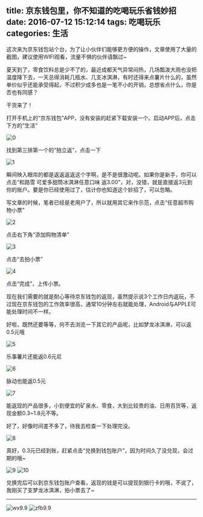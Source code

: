 title: 京东钱包里，你不知道的吃喝玩乐省钱妙招
date: 2016-07-12 15:12:14
tags: 吃喝玩乐
categories: 生活
---

这次来为京东钱包站个台，为了让小伙伴们能够更方便的操作，文章使用了大量的截图，建议使用WIFI观看，流量不惧的伙伴请飘过~

夏天到了，零食饮料总是少不了的，最近成都天气异常闷热，几场瓢泼大雨也没把温度降下去，一天总得消耗几瓶水、几支冰淇淋，有时还得来点薯片什么的，虽然单价似乎还能承受得起，不过积少成多也是一笔不小的开销，总想省点什么，你是否也有同感？

干货来了！

打开手机上的“京东钱包”APP，没有安装的赶紧下载安装一个。启动APP后，点击下方的“生活”

![0](/images/IMG_0890.jpg)

找到第三排第一个的“拍立返”，点击一下

![1](/images/IMG_0891.jpg)

瞬间映入眼帘的都是返返返返这个字啊，是不是很激动呢。如果你是新手，你可以点击“和路雪 可爱多甜筒冰淇淋任意口味 返3.00”，对，没错，就是直接返3元到你的账户。要是你已经使用过了，估计你也知道这个妙招了，可以忽略。

写文章的时候，笔者已经是老用户了，所以就用其它来作示范，点击“任意超市购物小票”

![2](/images/IMG_0892.jpg)

点击右下角“添加购物清单”

![3](/images/IMG_0898.jpg)

点击“去拍小票”

![4](/images/IMG_0895.jpg)

点击“完成”，上传小票。

现在我们需要的就是耐心等待京东钱包的返现，虽然提示说3个工作日内返玩，不过现在京东钱包的工作效率很高，通常10分钟左右就能处理，Android与APPLE可能处理时间不一样。

好啦，既然还要等等，何不去浏览一下其它的产品呢，比如梦龙冰淇淋，可以返0.5元哦

![5](/images/IMG_0893.jpg)

乐事薯片还能返0.6元尼

![6](/images/IMG_0896.jpg)

脉动也能返0.5元

![7](/images/IMG_0897.jpg)

能返现的产品很多，小到便宜的矿泉水、零食，大到比较贵的油、日用百货等，返现金额0.3~1.8元不等。

好了，好像时间差不多了，待我去检查一下处理完没。

![8](/images/IMG_0887.jpg)

真好，0.3元已经到账，赶紧点击“兑换到钱包账户”，因为时间久了没兑现，会过期的哦~

![9](/images/IMG_0888.jpg)
![10](/images/IMG_0889.jpg)

兑换完后可以到京东钱包账户查看，返现的钱是可以提现到银行卡的哦，不说了，我刚买了支梦龙冰淇淋，拍小票去了~

---
![wx9.9](/images/IMG_1533.JPG)	![zfb9.9](/images/IMG_1534.JPG)